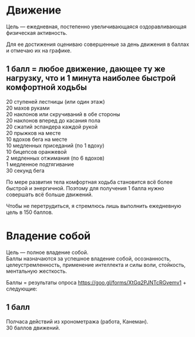 # Движение
Цель — ежедневная, постепенно увеличивающаяся оздоравливающая физическая активность.

Для ее достижения оцениваю совершенные за день движения в баллах и отмечаю их на графике.

## 1 балл = любое движение, дающее ту же нагрузку, что и 1 минута наиболее быстрой комфортной ходьбы
20 ступеней лестницы (или один этаж)\
20 махов руками\
20 наклонов или скручиваний в обе стороны\
20 наклонов вперед до касания пола\
20 сжатий эспандера каждой рукой\
20 прыжков на месте\
10 вдохов бега на месте\
10 медленных приседаний (по 1 вдоху)\
10 бицепсов оранжевой\
2 медленных отжимания (по 6 вдохов)\
1 медленное подтягивание\
30 секунд бега

По мере развития тела комфортная ходьба становится всё более быстрой и энергичной. Поэтому для получения 1 балла нужно  совершать всё больше движений.

Чтобы не перетрудиться, я стремлюсь лишь выполнить ежедневную цель в 150 баллов.

# Владение собой
Цель — полное владение собой.\
Баллы назначаются за успешное владение собой, осознанность, целеустремленность, применение интеллекта и силы воли, стойкость, ментальную жесткость.

Баллы = результаты опроса https://goo.gl/forms/XtGq2PJNTcRGvemv1 + следующие:

## 1 балл

Полчаса действий из хронометража (работа, Канеман).\
30 баллов движений.
